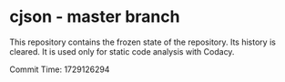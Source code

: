 # cjson - master branch

This repository contains the frozen state of the repository.
Its history is cleared. It is used only for static code
analysis with Codacy.

Commit Time: 1729126294